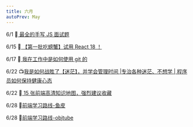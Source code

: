 ```yaml
---
title: 六月
autoPrev: May
---
```


6/1 :blue_book:[ 最全的手写 JS 面试题](https://juejin.cn/post/6968713283884974088#heading-24)

6/15 :blue_book:[ 【第一批吃螃蟹】试用 React 18 ！](https://juejin.cn/post/6973222013028532237)

6/17 :blue_book:[ 我在工作中是如何使用 git 的](https://juejin.cn/post/6974184935804534815)

6/22 :tv:[我是如何战胜了【迷茫】，并学会管理时间 |专治各种迷茫、不想学 | 程序员如何保持健康心态](https://www.bilibili.com/video/BV1Df4y1t7eD)

6/22 :blue_book:[ 15 张前端高清知识地图，强烈建议收藏](https://juejin.cn/post/6976157870014332935)

6/28 🌌[前端学习路线-鱼皮](https://code-learning-gamma.vercel.app/#/./%E5%AD%A6%E4%B9%A0%E8%B7%AF%E7%BA%BF/%E9%B1%BC%E7%9A%AE%E5%87%BA%E5%93%81-%E5%89%8D%E7%AB%AF%E5%AD%A6%E4%B9%A0%E8%B7%AF%E7%BA%BF)

6/28 🌌[前端学习路线-objtube](https://objtube.gitee.io/front-end-roadmap/#/)

